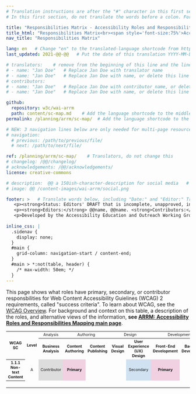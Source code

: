```yaml
---
# Translation instructions are after the "#" character in this first section. They are comments that do not show up in the web page. You do not need to translate the instructions after #.
# In this first section, do not translate the words before a colon. For example, do not translate "title:". Do translate the text after "title:".

title: "Responsibilities Matrix - Accessibility Roles and Responsibilities Mapping"
title_html: "Responsibilities Matrix<br><span style='font-size:75%'>Accessibility Roles and Responsibilities Mapping</span>"
nav_title: "Responsibilities Matrix"

lang: en   # Change "en" to the translated-language shortcode from https://www.iana.org/assignments/language-subtag-registry/language-subtag-registry
last_updated: 2021-@@-@@   # Put the date of this translation YYYY-MM-DD (with month in the middle)

# translators:    # remove from the beginning of this line and the lines below: "# " (the hash sign and the space)
# - name: "Jan Doe"   # Replace Jan Doe with translator name
# - name: "Jan Doe"   # Replace Jan Doe with name, or delete this line if not multiple translators
# contributors:
# - name: "Jan Doe"   # Replace Jan Doe with contributor name, or delete this line if none
# - name: "Jan Doe"   # Replace Jan Doe with name, or delete this line if not multiple contributors

github:
  repository: w3c/wai-arrm
  path: content/sc-map.md    # Add the language shortcode to the middle of the filename, for example: content/index.fr.md
permalink: /planning/arrm/sc-map/  # Add the language shortcode to the end, with no slash at end, for example: /planning/arrm/fr

# NEW: 3 navigation lines below are only needed for multi-page resources where you have previous and next at the bottom. If so, un-comment them; otherwise delete these lines.
# navigation:
  # previous: /path/to/previous/file/
  # next: /path/to/next/file/

ref: /planning/arrm/sc-map/    # Translators, do not change this
# changelog: /@@/changelog/
# acknowledgements: /@@/acknowledgements/
license: creative-commons

# description:  @@ a 150ish-character-description for social media   # translate the description
# image: @@ /content-images/wai-arrm/social.png

footer: >   # Translate words below, including "Date:" and "Editor:" Translate the Working Group name. Leave the Working Group acronym in English. Do *not* change the dates in the footer below.
   <p><strong>Status: Editors' DRAFT that is incomplete, unapproved, in progress </strong><strong>Date:</strong> Updated @@ Month 2021. First published Month 20@@. <!-- CHANGELOG. --></p>
   <p><strong>Editors:</strong> @@name, @@name. <strong>Contributors:</strong> @@name, @@name, and <a href=”https://www.w3.org/groups/wg/@@wg/participants”>participants of the @@WG</a>.<!-- ACKNOWLEDGEMENTS lists additional contributors. --></p>
   <p>Developed by the Accessibility Education and Outreach Working Group (<a href="http://www.w3.org/WAI/EO/">EOWG</a>).</p>
   
inline_css: | 
  .sidenav { 
    display: none; 
  } 
  #main { 
    grid-column: navigation-start / content-end; 
  }
  #main > *:not(table, header) {
    /* max-width: 50em; */
  }
---
```


This page shows what roles have primary, secondary, or contributor responsbilities for Web Content Accessibility Guielines (WCAG) 2 requirements, called "success criteria". To learn about WCAG, see the [WCAG Overview](standards-guidelines/wcag/). For background and context on this table, a description of the roles, and alternative views of the information, **see [ARRM: Accessibility Roles and Responsibilities Mapping main page](/planning/arrm/)**.

<table style="text-align:center; font-size:75%; width:100%" class="dense">
  <tr>
    <th rowspan="2">WCAG SC</th>
    <th rowspan="2">Level</th>
    <th style="font-weight: normal">Analysis</th>
    <th colspan="2" style="font-weight: normal">Authoring</th>
    <th colspan="2" style="font-weight: normal">Design</th>
    <th colspan="2" style="font-weight: normal">Development</th>
    <th colspan="3" style="font-weight: normal">Testing</th>
    <th style="font-weight: normal">Admin</th>
  </tr>
  <tr>
    <th>Business Analysis</th>
    <th>Content Authoring</th>
    <th>Content Publishing</th>
    <th>Visual Design</th>
    <th>User Experience (UX) Design</th>
    <th>Front-End Development</th>
    <th>Back-End Development</th>
    <th>QA Testing Roles (overall)</th>
    <th>Automated QA Testing</th>
    <th>Manual QA Testing</th>
    <th>Owner, Manager</th>
  </tr>
  <tr>
    <th>1.1.1 Non-text Content</th>
    <td>A</td>
    <td style="background:#ddd">Contributor</td>
    <td style="background:#f1d0e1;font-weight:bold">Primary</td>
    <td>&nbsp;</td>
    <td>&nbsp;</td>
    <td style="background:#d0e1f1">Secondary</td>
    <td style="background:#f1d0e1;font-weight:bold">Primary</td>
    <td>&nbsp;</td>
    <td>&nbsp;</td>
    <td>&nbsp;</td>
    <td>&nbsp;</td>
    <td>&nbsp;</td>
  </tr>
  <tr>
    <th>&nbsp;</th>
    <td>&nbsp;</td>
    <td>&nbsp;</td>
    <td>&nbsp;</td>
    <td>&nbsp;</td>
    <td>&nbsp;</td>
    <td>&nbsp;</td>
    <td>&nbsp;</td>
    <td>&nbsp;</td>
    <td>&nbsp;</td>
    <td>&nbsp;</td>
    <td>&nbsp;</td>
    <td>&nbsp;</td>
  </tr>
</table>
